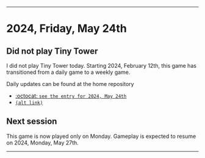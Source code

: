 
***

# 2024, Friday, May 24th

## Did not play Tiny Tower

<!-- TODO: For each weekly entry, make sure the date is correct. The day of the week should be modified in 4 places !-->

I did not play Tiny Tower today. Starting 2024, February 12th, this game has transitioned from a daily game to a weekly game.

Daily updates can be found at the home repository

- [:octocat: `see the entry for 2024, May 24th`](https://github.com/seanpm2001/SeansLifeArchive_Images_TinyTower/tree/master/tiny%20tower/2024/05_May/24/) 
- [`(alt link)`](/tiny%20tower/2024/05_May/24/)

## Next session

This game is now played only on Monday. Gameplay is expected to resume on 2024, Monday, May 27th.

***
